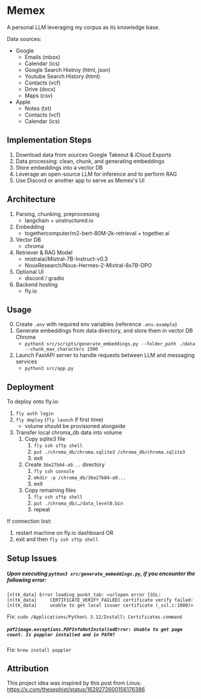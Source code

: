 # Memex

A personal LLM leveraging my corpus as its knowledge base.

Data sources:
- Google
    - Emails (mbox)
    - Calendar (ics)
    - Google Search Histroy (html, json)
    - Youtube Search History (html)
    - Contacts (vcf)
    - Drive (docx)
    - Maps (csv)
- Apple
    - Notes (txt)
    - Contacts (vcf)
    - Calendar (ics)


## Implementation Steps

1. Download data from sources Google Takeout & iCloud Exports
2. Data processing: clean, chunk, and generating embeddings
3. Store embeddings into a vector DB
4. Leverage an open-source LLM for inference and to perform RAG
5. Use Discord or another app to serve as Memex's UI


## Architecture

1. Parsing, chunking, preprocessing
    - langchain + unstructured.io
2. Embedding
    - togethercomputer/m2-bert-80M-2k-retrieval + together.ai
3. Vector DB
    - chroma
4. Retriever & RAG Model
    - mistralai/Mistral-7B-Instruct-v0.3
    - NousResearch/Nous-Hermes-2-Mixtral-8x7B-DPO
5. Optional UI
    - discord / gradio
6. Backend hosting
    - fly.io


## Usage

0. Create `.env` with required env variables (reference `.env.example`)
1. Generate embeddings from data directory, and store them in vector DB Chroma
    - `python3 src/scripts/generate_embeddings.py --folder_path ./data --chunk_max_characters 1500`
2. Launch FastAPI server to handle requests between LLM and messaging services
    - `python3 src/app.py`


## Deployment

To deploy onto fly.io:
1. `fly auth login`
2. `fly deploy` (`fly launch` if first time)
    - volume should be provisioned alongside
3. Transfer local chroma_db data into volume
    1. Copy sqlite3 file
        1. `fly ssh sftp shell`
        2. `put ./chroma_db/chroma.sqlite3 /chroma_db/chroma.sqlite3`
        3. exit
    2. Create `36e27b04-a9...` directory
        1. `fly ssh console`
        2. `mkdir -p /chroma_db/36e27b04-a9...`
        3. exit
    3. Copy remaining files
        1. `fly ssh sftp shell`
        2. `put ./chroma_db/…/data_level0.bin`
        3. repeat

If connection lost:
1) restart machine on fly.io dashboard OR
2) exit and then `fly ssh sftp shell`


## Setup Issues

##### Upon executing `python3 src/generate_embeddings.py`, if you encounter the following error:
```
[nltk_data] Error loading punkt_tab: <urlopen error [SSL:
[nltk_data]     CERTIFICATE_VERIFY_FAILED] certificate verify failed:
[nltk_data]     unable to get local issuer certificate (_ssl.c:1000)>
```

Fix: `sudo /Applications/Python\ 3.12/Install\ Certificates.command`


##### `pdf2image.exceptions.PDFInfoNotInstalledError: Unable to get page count. Is poppler installed and in PATH?`

Fix: `brew install poppler`


## Attribution

This project idea was inspired by this post from Linus: https://x.com/thesephist/status/1629272600156176386
